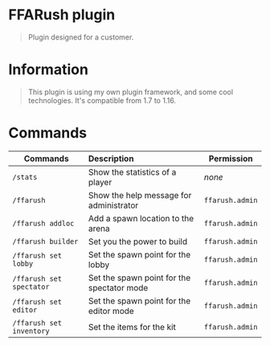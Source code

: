 FFARush plugin
============

> Plugin designed for a customer.

Information
============
> This plugin is using my own plugin framework, and some cool technologies. It's compatible from 1.7 to 1.16.

Commands
============

| Commands                            | Description                                                  | Permission                                                                                                      |
|---------------------------------|:-----------------------------------------------------------------|-----------------------------------------------------------------------------------------------------------------|
| `/stats`                        | Show the statistics of a player                                 | *none*                                                              |
| `/ffarush`                      | Show the help message for administrator                                    | `ffarush.admin`                                                     |
| `/ffarush addloc`               | Add a spawn location to the arena                                 | `ffarush.admin`                                                     |
| `/ffarush builder`              | Set you the power to build                                        | `ffarush.admin`                                                     |
| `/ffarush set lobby`            | Set the spawn point for the lobby                                 | `ffarush.admin`                                                     |
| `/ffarush set spectator`        | Set the spawn point for the spectator mode                        | `ffarush.admin`                                                     |
| `/ffarush set editor`           | Set the spawn point for the editor mode                           | `ffarush.admin`                                                     |
| `/ffarush set inventory`        | Set the items for the kit                                         | `ffarush.admin`                                                     |
